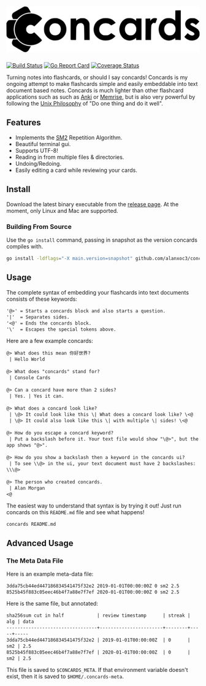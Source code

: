 <!-- @> Who is the coolest person in the world? | You are :D. | Have a great day! <@ -->
# <img src="logo.svg" />

[![Build Status](https://travis-ci.org/alanxoc3/concards.svg?branch=master)](https://travis-ci.org/alanxoc3/concards)
[![Go Report Card](https://goreportcard.com/badge/github.com/alanxoc3/concards)](https://goreportcard.com/report/github.com/alanxoc3/concards)
[![Coverage Status](https://coveralls.io/repos/github/alanxoc3/concards/badge.svg?branch=master)](https://coveralls.io/github/alanxoc3/concards?branch=master)

Turning notes into flashcards, or should I say concards! Concards is my ongoing
attempt to make flashcards simple and easily embeddable into text document
based notes. Concards is much lighter than other flashcard applications such as
such as [Anki](https://apps.ankiweb.net/) or
[Memrise](https://www.memrise.com/), but is also very powerful by following the
[Unix Philosophy](https://en.wikipedia.org/wiki/Unix_philosophy) of "Do one
thing and do it well".

## Features
- Implements the [SM2](https://www.supermemo.com/english/ol/sm2.htm) Repetition Algorithm.
- Beautiful terminal gui.
- Supports UTF-8!
- Reading in from multiple files & directories.
- Undoing/Redoing.
- Easily editing a card while reviewing your cards.

## Install
Download the latest binary executable from the [release
page](https://github.com/alanxoc3/concards/releases). At the moment, only Linux
and Mac are supported.

### Building From Source
Use the `go install` command, passing in snapshot as the version concards
compiles with.
``` bash
go install -ldflags="-X main.version=snapshot" github.com/alanxoc3/concards
```

## Usage
The complete syntax of embedding your flashcards into text documents consists
of these keywords:
```
'@>' = Starts a concards block and also starts a question.
'|'  = Separates sides.
'<@' = Ends the concards block.
'\'  = Escapes the special tokens above.
```

Here are a few example concards:
```
@> What does this mean 你好世界?
 | Hello World

@> What does "concards" stand for?
 | Console Cards

@> Can a concard have more than 2 sides?
 | Yes. | Yes it can.

@> What does a concard look like?
 | \@> It could look like this \| What does a concard look like? \<@
 | \@> It could also look like this \| with multiple \| sides! \<@

@> How do you escape a concard keyword?
 | Put a backslash before it. Your text file would show "\@>", but the app shows "@>".

@> How do you show a backslash then a keyword in the concards ui?
 | To see \\@> in the ui, your text document must have 2 backslashes: \\\@>

@> The person who created concards.
 | Alan Morgan
<@
```

The easiest way to understand that syntax is by trying it out! Just run
concards on this `README.md` file and see what happens!
``` bash
concards README.md
```

## Advanced Usage
### The Meta Data File
Here is an example meta-data file:
```
3dda75cb44ed447186834541475f32e2 2019-01-01T00:00:00Z 0 sm2 2.5
8525b45f883c05eec46b4f7a88e7f7ef 2020-01-01T00:00:00Z 0 sm2 2.5
```

Here is the same file, but annotated:
```
sha256sum cut in half            | review timestamp      | streak | alg | data
---------------------------------+-----------------------+--------+-----+-----
3dda75cb44ed447186834541475f32e2 | 2019-01-01T00:00:00Z  | 0      | sm2 | 2.5
8525b45f883c05eec46b4f7a88e7f7ef | 2020-01-01T00:00:00Z  | 0      | sm2 | 2.5
```

This file is saved to `$CONCARDS_META`. If that environment variable doesn't
exist, then it is saved to `$HOME/.concards-meta`.
